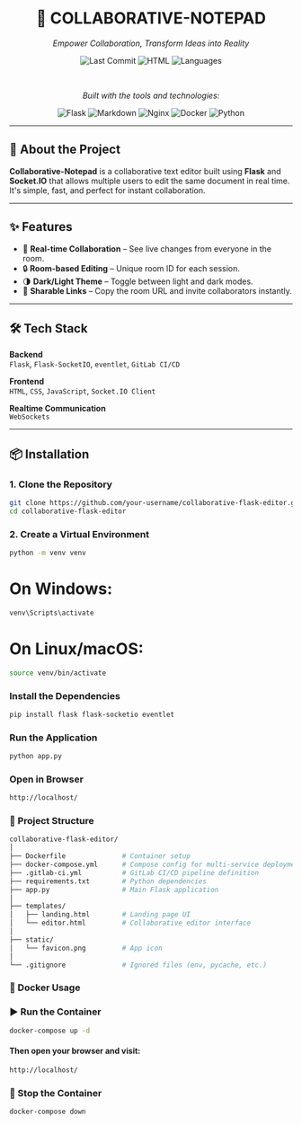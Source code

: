 <h1 align="center">📓 COLLABORATIVE-NOTEPAD</h1>

<p align="center"><i>Empower Collaboration, Transform Ideas into Reality</i></p>

<p align="center">
  <img alt="Last Commit" src="https://img.shields.io/badge/last%20commit-last%20monday-lightgrey?style=for-the-badge&logo=git">
  <img alt="HTML" src="https://img.shields.io/badge/html-63.1%25-blue?style=for-the-badge&logo=html5">
  <img alt="Languages" src="https://img.shields.io/badge/languages-3-blue?style=for-the-badge">
</p>

<br/>

<p align="center"><i>Built with the tools and technologies:</i></p>

<p align="center">
  <img alt="Flask" src="https://img.shields.io/badge/-Flask-black?style=for-the-badge&logo=flask">
  <img alt="Markdown" src="https://img.shields.io/badge/-Markdown-000000?style=for-the-badge&logo=markdown">
  <img alt="Nginx" src="https://img.shields.io/badge/-NGINX-009639?style=for-the-badge&logo=nginx&logoColor=white">
  <img alt="Docker" src="https://img.shields.io/badge/-Docker-2496ED?style=for-the-badge&logo=docker&logoColor=white">
  <img alt="Python" src="https://img.shields.io/badge/-Python-3776AB?style=for-the-badge&logo=python&logoColor=white">
</p>

---

## 🚀 About the Project

**Collaborative-Notepad** is a collaborative text editor built using **Flask** and **Socket.IO** that allows multiple users to edit the same document in real time. It's simple, fast, and perfect for instant collaboration.

---

## ✨ Features

- 🔁 **Real-time Collaboration** – See live changes from everyone in the room.
- 🔒 **Room-based Editing** – Unique room ID for each session.
- 🌗 **Dark/Light Theme** – Toggle between light and dark modes.
- 🔗 **Sharable Links** – Copy the room URL and invite collaborators instantly.

---

## 🛠️ Tech Stack

**Backend**  
`Flask`, `Flask-SocketIO`, `eventlet`, `GitLab CI/CD`

**Frontend**  
`HTML`, `CSS`, `JavaScript`, `Socket.IO Client`

**Realtime Communication**  
`WebSockets`

---

## 📦 Installation

### 1. Clone the Repository

```bash
git clone https://github.com/your-username/collaborative-flask-editor.git
cd collaborative-flask-editor
```
### 2. Create a Virtual Environment

```bash
python -m venv venv
```
# On Windows:
```bash
venv\Scripts\activate
```
# On Linux/macOS:
```bash
source venv/bin/activate
```
### Install the Dependencies
```bash
pip install flask flask-socketio eventlet
```
### Run the Application
```bash
python app.py
```
### Open in Browser
```bash
http://localhost/
```
### 📁 Project Structure
```bash
collaborative-flask-editor/
│
├── Dockerfile              # Container setup
├── docker-compose.yml      # Compose config for multi-service deployment
├── .gitlab-ci.yml          # GitLab CI/CD pipeline definition
├── requirements.txt        # Python dependencies
├── app.py                  # Main Flask application
│
├── templates/
│   ├── landing.html        # Landing page UI
│   └── editor.html         # Collaborative editor interface
│
├── static/
│   └── favicon.png         # App icon
│
└── .gitignore              # Ignored files (env, pycache, etc.)
```

### 🐳 Docker Usage
### ▶️ Run the Container
```bash
docker-compose up -d
```
#### Then open your browser and visit:
```bash
http://localhost/
```
### 🛑 Stop the Container
```bash
docker-compose down

```
